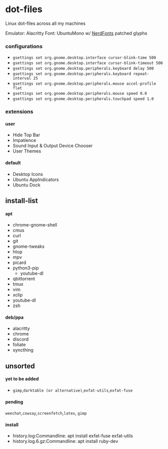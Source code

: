 # dot-files
Linux dot-files across all my machines

Emulator: Alacritty
Font: UbuntuMono w/ [NerdFonts](https://github.com/ryanoasis/nerd-fonts) patched glyphs

### configurations
- `gsettings set org.gnome.desktop.interface cursor-blink-time 500`
- `gsettings set org.gnome.desktop.interface cursor-blink-timeout 500`
- `gsettings set org.gnome.desktop.peripherals.keyboard delay 500`
- `gsettings set org.gnome.desktop.peripherals.keyboard repeat-interval 25`
- `gsettings set org.gnome.desktop.peripherals.mouse accel-profile flat`
- `gsettings set org.gnome.desktop.peripherals.mouse speed 0.0`
- `gsettings set org.gnome.desktop.peripherals.touchpad speed 1.0`

### extensions
#### user
- Hide Top Bar
- Impatience
- Sound Input & Output Device Chooser
- User Themes

#### default
- Desktop Icons
- Ubuntu AppIndicators
- Ubuntu Dock

## install-list
#### apt
- chrome-gnome-shell
- cmus
- curl
- git
- gnome-tweaks
- htop
- mpv
- picard
- python3-pip
	- youtube-dl
- qbittorrent
- tmux
- vim
- xclip
- youtube-dl
- zsh

#### deb/ppa
- alacritty
- chrome
- discord
- foliate
- syncthing

## unsorted
#### yet to be added
- `gimp`,`darktable (or alternative)`,`exfat-utils`,`exfat-fuse`

#### pending
`weechat`,`cowsay`,`screenfetch`,`latex`, `gimp`

#### install
- history.log:Commandline: apt install exfat-fuse exfat-utils
- history.log.6.gz:Commandline: apt install ruby-dev
